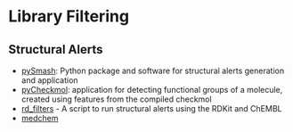 # Library Filtering

## Structural Alerts

- [pySmash](https://github.com/kotori-y/pySmash): Python package and software for structural alerts generation and application
- [pyCheckmol](https://github.com/jeffrichardchemistry/pyCheckmol): application for detecting functional groups of a molecule, created using features from the compiled checkmol
- [rd_filters](https://github.com/PatWalters/rd_filters) - A script to run structural alerts using the RDKit and ChEMBL
- [medchem](https://medchem-docs.datamol.io/stable/)
